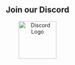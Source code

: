 <div align="center">
  <h2>Join our Discord</h2>
  <a href="https://discord.gg/nQekRhQK">
    <img src="https://1000logos.net/wp-content/uploads/2021/06/Discord-logo.png" alt="Discord Logo" width="auto" height="100">
  </a>
</div>
